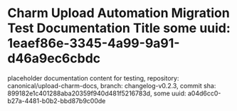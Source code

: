 # Charm Upload Automation Migration Test Documentation Title some uuid: 1eaef86e-3345-4a99-9a91-d46a9ec6cbdc
 placeholder documentation content for testing,  repository: canonical/upload-charm-docs,  branch: changelog-v0.2.3,  commit sha: 899182e1c401288aba20359f940d481f5216783d,  some uuid: a04d6cc0-b27a-4481-b0b2-bbd87b9c00de